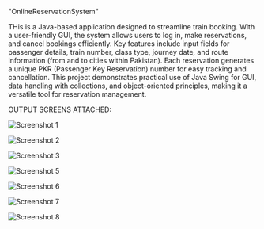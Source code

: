 "OnlineReservationSystem"

THis is a Java-based application designed to streamline train booking. With a user-friendly GUI, the system allows users to log in, make reservations, and cancel bookings efficiently. Key features include input fields for passenger details, train number, class type, journey date, and route information (from and to cities within Pakistan). Each reservation generates a unique PKR (Passenger Key Reservation) number for easy tracking and cancellation. This project demonstrates practical use of Java Swing for GUI, data handling with collections, and object-oriented principles, making it a versatile tool for reservation management.

OUTPUT SCREENS ATTACHED:

![Screenshot 1](https://github.com/user-attachments/assets/0fb50f7b-c1e1-4f6c-8f1b-a987c19ab1fb)

![Screenshot 2](https://github.com/user-attachments/assets/c5f50525-1b5e-4b31-add1-fa65c3fd8e92)

![Screenshot 3](https://github.com/user-attachments/assets/1958d84a-5cec-4d14-8d63-3bad684afa05)

![Screenshot 5](https://github.com/user-attachments/assets/5e947d47-9f6c-482d-8f78-23ba61901ea8)

![Screenshot 6](https://github.com/user-attachments/assets/c0911fbc-6853-4e63-afda-7e33c9e661ce)

![Screenshot 7](https://github.com/user-attachments/assets/c9b7af21-99b7-4f32-a8f8-b177c6854ba8)

![Screenshot 8](https://github.com/user-attachments/assets/9f2a7c7e-4ef1-4a21-b093-1cdfd0a9e7f4)

